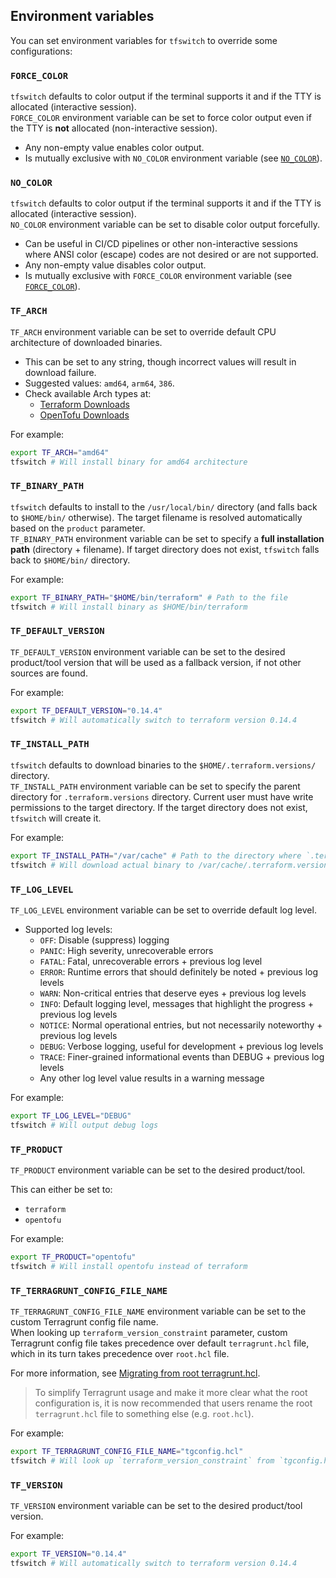 <!-- markdownlint-disable MD041 -->

## Environment variables

You can set environment variables for `tfswitch` to override some configurations:

### `FORCE_COLOR`

`tfswitch` defaults to color output if the terminal supports it and if the TTY
is allocated (interactive session).  
`FORCE_COLOR` environment variable can be set to force color output even if the
TTY is **not** allocated (non-interactive session).

- Any non-empty value enables color output.
- Is mutually exclusive with `NO_COLOR` environment variable (see
  [`NO_COLOR`](#no_color)).

### `NO_COLOR`

`tfswitch` defaults to color output if the terminal supports it and if the TTY
is allocated (interactive session).  
`NO_COLOR` environment variable can be set to disable color output forcefully.

- Can be useful in CI/CD pipelines or other non-interactive sessions where ANSI
  color (escape) codes are not desired or are not supported.
- Any non-empty value disables color output.
- Is mutually exclusive with `FORCE_COLOR` environment variable (see
  [`FORCE_COLOR`](#force_color)).

### `TF_ARCH`

`TF_ARCH` environment variable can be set to override default CPU architecture
of downloaded binaries.

- This can be set to any string, though incorrect values will result in
  download failure.
- Suggested values: `amd64`, `arm64`, `386`.
- Check available Arch types at:
  - [Terraform Downloads](https://releases.hashicorp.com/terraform/)
  - [OpenTofu Downloads](https://get.opentofu.org/tofu/)

For example:

```bash
export TF_ARCH="amd64"
tfswitch # Will install binary for amd64 architecture
```

### `TF_BINARY_PATH`

`tfswitch` defaults to install to the `/usr/local/bin/` directory (and falls
back to `$HOME/bin/` otherwise). The target filename is resolved automatically
based on the `product` parameter.  
`TF_BINARY_PATH` environment variable can be set to specify a **full
installation path** (directory + filename). If target directory does not exist,
`tfswitch` falls back to `$HOME/bin/` directory.

For example:

```bash
export TF_BINARY_PATH="$HOME/bin/terraform" # Path to the file
tfswitch # Will install binary as $HOME/bin/terraform
```

### `TF_DEFAULT_VERSION`

`TF_DEFAULT_VERSION` environment variable can be set to the desired product/tool
version that will be used as a fallback version, if not other sources are
found.

For example:

```bash
export TF_DEFAULT_VERSION="0.14.4"
tfswitch # Will automatically switch to terraform version 0.14.4
```

### `TF_INSTALL_PATH`

`tfswitch` defaults to download binaries to the `$HOME/.terraform.versions/`
directory.  
`TF_INSTALL_PATH` environment variable can be set to specify the parent
directory for `.terraform.versions` directory. Current user must have write
permissions to the target directory. If the target directory does not exist,
`tfswitch` will create it.

For example:

```bash
export TF_INSTALL_PATH="/var/cache" # Path to the directory where `.terraform.versions` directory resides
tfswitch # Will download actual binary to /var/cache/.terraform.versions/
```

### `TF_LOG_LEVEL`

`TF_LOG_LEVEL` environment variable can be set to override default log level.

- Supported log levels:
  - `OFF`: Disable (suppress) logging
  - `PANIC`: High severity, unrecoverable errors
  - `FATAL`: Fatal, unrecoverable errors + previous log level
  - `ERROR`: Runtime errors that should definitely be noted + previous log levels
  - `WARN`: Non-critical entries that deserve eyes + previous log levels
  - `INFO`: Default logging level, messages that highlight the progress + previous log levels
  - `NOTICE`: Normal operational entries, but not necessarily noteworthy + previous log levels
  - `DEBUG`: Verbose logging, useful for development + previous log levels
  - `TRACE`: Finer-grained informational events than DEBUG + previous log levels
  - Any other log level value results in a warning message
  <!-- TODO: see `lib/logging.go` for a planned switch to fatal error
  - Any other log level value results in error and `tfswitch` will exit with
    non-zero exit code.
    -->

For example:

```bash
export TF_LOG_LEVEL="DEBUG"
tfswitch # Will output debug logs
```

### `TF_PRODUCT`

`TF_PRODUCT` environment variable can be set to the desired product/tool.

This can either be set to:

- `terraform`
- `opentofu`

For example:

```bash
export TF_PRODUCT="opentofu"
tfswitch # Will install opentofu instead of terraform
```

### `TF_TERRAGRUNT_CONFIG_FILE_NAME`

`TF_TERRAGRUNT_CONFIG_FILE_NAME` environment variable can be set to the custom
Terragrunt config file name.  
When looking up `terraform_version_constraint` parameter, custom Terragrunt
config file takes precedence over default `terragrunt.hcl` file, which in its
turn takes precedence over `root.hcl` file.

For more information, see [Migrating from root
terragrunt.hcl](https://terragrunt.gruntwork.io/docs/migrate/migrating-from-root-terragrunt-hcl).
> To simplify Terragrunt usage and make it more clear what the root
> configuration is, it is now recommended that users rename the root`
> terragrunt.hcl` file to something else (e.g. `root.hcl`).

For example:

```bash
export TF_TERRAGRUNT_CONFIG_FILE_NAME="tgconfig.hcl"
tfswitch # Will look up `terraform_version_constraint` from `tgconfig.hcl` file
```

### `TF_VERSION`

`TF_VERSION` environment variable can be set to the desired product/tool version.

For example:

```bash
export TF_VERSION="0.14.4"
tfswitch # Will automatically switch to terraform version 0.14.4
```

